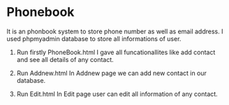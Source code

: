 # Phonebook
It is an phonbook system to store phone number as well as email address.
I used phpmyadmin database to store all informations of user.

1. Run firstly PhoneBook.html
  I gave all funcationallites like add contact and see all details of any contact.

2. Run Addnew.html
  In Addnew page we can add new contact in our database. 

3. Run Edit.html
  In Edit page user can edit all information of any contact.
  
  
   

